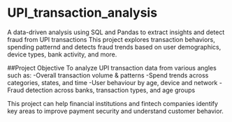 # UPI_transaction_analysis
A data-driven analysis using SQL and Pandas to extract insights and detect fraud from UPI transactions
This project explores transaction behaviors, spending patternd and detects fraud trends based on user demographics, device types, bank activity, and more.

##Project Objective
To analyze UPI transaction data from various angles such as:
-Overall transaction volume & patterns
-Spend trends across categories, states, and time
-User behaviour by age, device and network
-Fraud detection across banks, transaction types, and age groups

This project can help financial institutions and fintech companies identify key areas to improve payment security and understand customer behavior.
